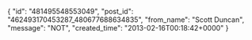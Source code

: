  {
   "id": "481495548553049",
   "post_id": "462493170453287_480677688634835",
   "from_name": "Scott Duncan",
   "message": "NOT",
   "created_time": "2013-02-16T00:18:42+0000"
 }
